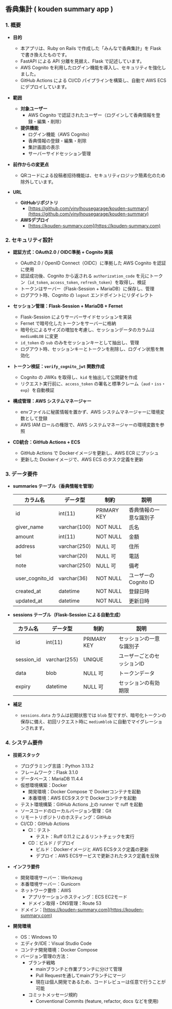## 香典集計 ( kouden summary app )

### 1. 概要
  - **目的**
    - 本アプリは、Ruby on Rails で作成した「みんなで香典集計」を Flask で書き換えたものです。
    - FastAPI による API 分離を見据え、Flask で記述しています。
    - AWS Cognito を利用したログイン機能を導入し、セキュリティを強化しました。
    - GitHub Actions による CI/CD パイプラインを構築し、自動で AWS ECS にデプロイしています。

  - **範囲**
    - **対象ユーザー**
      - AWS Cognito で認証されたユーザー（ログインして香典情報を登録・編集・削除）
    - **提供機能**
      - ログイン機能（AWS Cognito）
      - 香典情報の登録・編集・削除
      - 集計画面の表示
      - サーバーサイドセッション管理

  - **前作からの変更点**
    - QRコードによる投稿者招待機能は、セキュリティロジック簡素化のため除外しています。

  - **URL**
    - **GitHubリポジトリ**
      - [https://github.com/vinylhousegarage/kouden-summary](https://github.com/vinylhousegarage/kouden-summary)
    - **AWSデプロイ**
      - [https://kouden-summary.com](https://kouden-summary.com)

### 2. セキュリティ設計
  - **認証方式：OAuth2.0 / OIDC準拠 + Cognito 実装**
    - OAuth2.0 / OpenID Connect（OIDC）に準拠した AWS Cognito を認証に使用
    - 認証成功後、Cognito から返される `authorization_code` を元にトークン（`id_token`, `access_token`, `refresh_token`）を取得し、検証
    - トークンはサーバー（Flask-Session + MariaDB）に保存し、管理
    - ログアウト時、Cognito の `logout` エンドポイントにリダイレクト

  - **セッション管理：Flask-Session + MariaDB + Fernet**
    - Flask-Session によりサーバーサイドセッションを実装
    - Fernet で暗号化したトークンをサーバーに格納
    - 暗号化によるサイズの増加を考慮し、セッションデータのカラムは `mediumBLOB` に変更
    - `id_token` の `sub` のみをセッションキーとして抽出し、管理
    - ログアウト時、セッションキーとトークンを削除し、ログイン状態を無効化

  - **トークン検証：`verify_cognito_jwt` 関数作成**
    - Cognito の JWKs を取得し、`kid` を抽出して公開鍵を作成
    - リクエスト実行前に、`access_token` の署名と標準クレーム（`aud`・`iss`・`exp`）を自動検証

  - **構成管理：AWS システムマネージャー**
    - envファイルに秘匿情報を置かず、AWS システムマネージャーに環境変数として登録
    - AWS IAM ロールの権限で、AWS システムマネージャーの環境変数を参照

  - **CD統合：GitHub Actions + ECS**
    - GitHub Actions で Dockerイメージを更新し、AWS ECR にプッシュ
    - 更新した Dockerイメージで、AWS ECS のタスク定義を更新

### 3. データ要件
  - **summaries テーブル（香典情報を管理）**

    | カラム名         | データ型        | 制約           | 説明                     |
    |------------------|-----------------|----------------|--------------------------|
    | id               | int(11)         | PRIMARY KEY    | 香典情報の一意な識別子   |
    | giver_name       | varchar(100)    | NOT NULL       | 氏名                     |
    | amount           | int(11)         | NOT NULL       | 金額                     |
    | address          | varchar(250)    | NULL 可        | 住所                     |
    | tel              | varchar(20)     | NULL 可        | 電話                     |
    | note             | varchar(250)    | NULL 可        | 備考                     |
    | user_cognito_id  | varchar(36)     | NOT NULL       | ユーザーの Cognito ID  |
    | created_at       | datetime        | NOT NULL       | 登録日時               |
    | updated_at       | datetime        | NOT NULL       | 更新日時               |

  - **sessions テーブル（Flask-Session による自動生成）**

    | カラム名   | データ型        | 制約           | 説明                           |
    |------------|-----------------|----------------|--------------------------------|
    | id         | int(11)         | PRIMARY KEY    | セッションの一意な識別子       |
    | session_id | varchar(255)    | UNIQUE         | ユーザーごとのセッションID     |
    | data       | blob            | NULL 可        | トークンデータ                |
    | expiry     | datetime        | NULL 可        | セッションの有効期限           |

  - **補足**
    - `sessions.data` カラムは初期状態では `blob` 型ですが、暗号化トークンの保存に備え、初回リクエスト時に `mediumblob` に自動でマイグレーションされます。

### 4. システム要件
  - **技術スタック**
    - プログラミング言語：Python 3.13.2
    - フレームワーク：Flask 3.1.0
    - データベース：MariaDB 11.4.4
    - 仮想環境構築：Docker
      - 開発環境：Docker Compose で Dockerコンテナを起動
      - 本番環境：AWS ECSタスクで Dockerコンテナを起動
    - テスト環境構築：GitHub Actions 上の runner で ruff を起動
    - ソースコードのローカルバージョン管理：Git
    - リモートリポジトリのホスティング：GitHub
    - CI/CD：GitHub Actions
      - CI：テスト
        - テスト：Ruff 0.11.2 によるリントチェックを実行
      - CD：ビルド / デプロイ
        - ビルド：Dockerイメージと AWS ECSタスク定義の更新
        - デプロイ：AWS ECSサービスで更新されたタスク定義を反映

  - **インフラ要件**
    - 開発環境サーバー：Werkzeug
    - 本番環境サーバー：Gunicorn
    - ネットワーク要件：AWS
      - アプリケーションホスティング：ECS EC2モード
      - ドメイン取得・DNS管理：Route 53
    - ドメイン：[https://kouden-summary.com](https://kouden-summary.com)

  - **開発環境**
    - OS：Windows 10
    - エディタ/IDE：Visual Studio Code
    - コンテナ開発環境：Docker Compose
    - バージョン管理の方法：
      - ブランチ戦略
        - mainブランチと作業ブランチに分けて管理
        - Pull Requestを通してmainブランチにマージ
        - 現在は個人開発であるため、コードレビューは任意で行うことが可能
      - コミットメッセージ規約
        - Conventional Commits (feature, refactor, docs などを使用)
